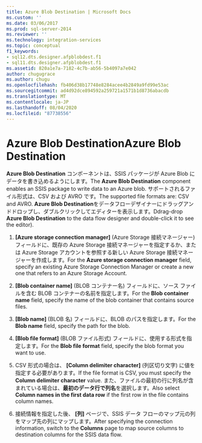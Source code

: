 ```yaml
---
title: Azure Blob Destination | Microsoft Docs
ms.custom: ''
ms.date: 03/06/2017
ms.prod: sql-server-2014
ms.reviewer: ''
ms.technology: integration-services
ms.topic: conceptual
f1_keywords:
- sql12.dts.designer.afpblobdest.f1
- sql11.dts.designer.afpblobdest.f1
ms.assetid: 820a1e7a-7182-4c7b-ab56-5b4097a7e042
author: chugugrace
ms.author: chugu
ms.openlocfilehash: fb406d38b17748e8284acee4b2849a9fd99e53ac
ms.sourcegitcommit: ad4d92dce894592a259721a1571b1d8736abacdb
ms.translationtype: MT
ms.contentlocale: ja-JP
ms.lasthandoff: 08/04/2020
ms.locfileid: "87738556"
---
```

# <a name="azure-blob-destination"></a><span data-ttu-id="c84f9-102">Azure Blob Destination</span><span class="sxs-lookup"><span data-stu-id="c84f9-102">Azure Blob Destination</span></span>
  <span data-ttu-id="c84f9-103">**Azure Blob Destination** コンポーネントは、SSIS パッケージが Azure Blob にデータを書き込めるようにします。</span><span class="sxs-lookup"><span data-stu-id="c84f9-103">The **Azure Blob Destination** component enables an SSIS package to write data to an Azure blob.</span></span> <span data-ttu-id="c84f9-104">サポートされるファイル形式は、CSV および AVRO です。</span><span class="sxs-lookup"><span data-stu-id="c84f9-104">The supported file formats are: CSV and AVRO.</span></span> <span data-ttu-id="c84f9-105">**Azure Blob Destination**をデータフローデザイナーにドラッグアンドドロップし、ダブルクリックしてエディターを表示します。</span><span class="sxs-lookup"><span data-stu-id="c84f9-105">Ddrag-drop **Azure Blob Destination** to the data flow designer and double-click it to see the editor).</span></span>  
  
1.  <span data-ttu-id="c84f9-106">**[Azure storage connection manager]** (Azure Storage 接続マネージャー) フィールドに、既存の Azure Storage 接続マネージャーを指定するか、または Azure Storage アカウントを参照する新しい Azure Storage 接続マネージャーを作成します。</span><span class="sxs-lookup"><span data-stu-id="c84f9-106">For the **Azure storage connection manager** field, specify an existing Azure Storage Connection Manager or create a new one that refers to an Azure Storage Account.</span></span>  
  
2.  <span data-ttu-id="c84f9-107">**[Blob container name]** (BLOB コンテナー名) フィールドに、ソース ファイルを含む BLOB コンテナーの名前を指定します。</span><span class="sxs-lookup"><span data-stu-id="c84f9-107">For the **Blob container name** field, specify the name of the blob container that contains source files.</span></span>  
  
3.  <span data-ttu-id="c84f9-108">**[Blob name]** (BLOB 名) フィールドに、BLOB のパスを指定します。</span><span class="sxs-lookup"><span data-stu-id="c84f9-108">For the **Blob name** field, specify the path for the blob.</span></span>  
  
4.  <span data-ttu-id="c84f9-109">**[Blob file format]** (BLOB ファイル形式) フィールドに、使用する形式を指定します。</span><span class="sxs-lookup"><span data-stu-id="c84f9-109">For the **Blob file format** field, specify the blob format you want to use.</span></span>  
  
5.  <span data-ttu-id="c84f9-110">CSV 形式の場合は、 **[Column delimiter character]** (列区切り文字) に値を指定する必要があります。</span><span class="sxs-lookup"><span data-stu-id="c84f9-110">If the file format is CSV, you must specify the **Column delimiter character** value.</span></span> <span data-ttu-id="c84f9-111">また、ファイルの最初の行に列名が含まれている場合は、**最初のデータ行で列名**を選択します。</span><span class="sxs-lookup"><span data-stu-id="c84f9-111">Also  select **Column names in the first data row** if the first row in the file contains column names.</span></span>  
  
6.  <span data-ttu-id="c84f9-112">接続情報を指定した後、 **[列]** ページで、SSIS データ フローのマップ元の列をマップ先の列にマップします。</span><span class="sxs-lookup"><span data-stu-id="c84f9-112">After specifying the connection information, switch to the **Columns** page to map source columns to destination columns for the SSIS data flow.</span></span>  
  
  
